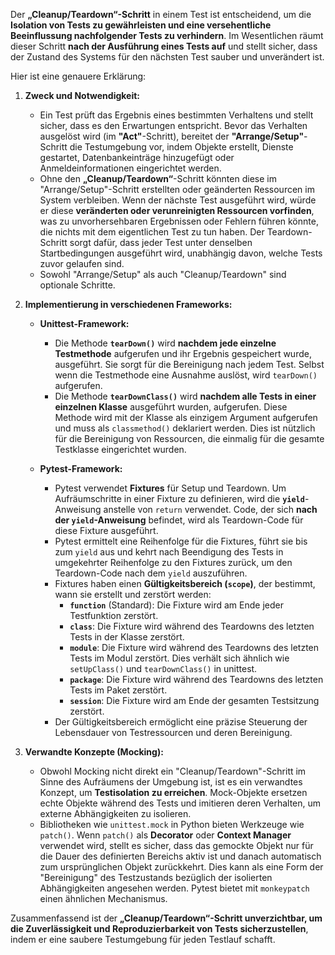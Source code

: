 Der **„Cleanup/Teardown“-Schritt** in einem Test ist entscheidend, um die **Isolation von Tests zu gewährleisten und eine versehentliche Beeinflussung nachfolgender Tests zu verhindern**. Im Wesentlichen räumt dieser Schritt **nach der Ausführung eines Tests auf** und stellt sicher, dass der Zustand des Systems für den nächsten Test sauber und unverändert ist.

Hier ist eine genauere Erklärung:

1.  **Zweck und Notwendigkeit:**
    *   Ein Test prüft das Ergebnis eines bestimmten Verhaltens und stellt sicher, dass es den Erwartungen entspricht. Bevor das Verhalten ausgelöst wird (im **"Act"**-Schritt), bereitet der **"Arrange/Setup"**-Schritt die Testumgebung vor, indem Objekte erstellt, Dienste gestartet, Datenbankeinträge hinzugefügt oder Anmeldeinformationen eingerichtet werden.
    *   Ohne den **„Cleanup/Teardown“**-Schritt könnten diese im "Arrange/Setup"-Schritt erstellten oder geänderten Ressourcen im System verbleiben. Wenn der nächste Test ausgeführt wird, würde er diese **veränderten oder verunreinigten Ressourcen vorfinden**, was zu unvorhersehbaren Ergebnissen oder Fehlern führen könnte, die nichts mit dem eigentlichen Test zu tun haben. Der Teardown-Schritt sorgt dafür, dass jeder Test unter denselben Startbedingungen ausgeführt wird, unabhängig davon, welche Tests zuvor gelaufen sind.
    *   Sowohl "Arrange/Setup" als auch "Cleanup/Teardown" sind optionale Schritte.

2.  **Implementierung in verschiedenen Frameworks:**

    *   **Unittest-Framework:**
        *   Die Methode **`tearDown()`** wird **nachdem jede einzelne Testmethode** aufgerufen und ihr Ergebnis gespeichert wurde, ausgeführt. Sie sorgt für die Bereinigung nach jedem Test. Selbst wenn die Testmethode eine Ausnahme auslöst, wird `tearDown()` aufgerufen.
        *   Die Methode **`tearDownClass()`** wird **nachdem alle Tests in einer einzelnen Klasse** ausgeführt wurden, aufgerufen. Diese Methode wird mit der Klasse als einzigem Argument aufgerufen und muss als `classmethod()` deklariert werden. Dies ist nützlich für die Bereinigung von Ressourcen, die einmalig für die gesamte Testklasse eingerichtet wurden.

    *   **Pytest-Framework:**
        *   Pytest verwendet **Fixtures** für Setup und Teardown. Um Aufräumschritte in einer Fixture zu definieren, wird die **`yield`**-Anweisung anstelle von `return` verwendet. Code, der sich **nach der `yield`-Anweisung** befindet, wird als Teardown-Code für diese Fixture ausgeführt.
        *   Pytest ermittelt eine Reihenfolge für die Fixtures, führt sie bis zum `yield` aus und kehrt nach Beendigung des Tests in umgekehrter Reihenfolge zu den Fixtures zurück, um den Teardown-Code nach dem `yield` auszuführen.
        *   Fixtures haben einen **Gültigkeitsbereich (`scope`)**, der bestimmt, wann sie erstellt und zerstört werden:
            *   **`function`** (Standard): Die Fixture wird am Ende jeder Testfunktion zerstört.
            *   **`class`**: Die Fixture wird während des Teardowns des letzten Tests in der Klasse zerstört.
            *   **`module`**: Die Fixture wird während des Teardowns des letzten Tests im Modul zerstört. Dies verhält sich ähnlich wie `setUpClass()` und `tearDownClass()` in unittest.
            *   **`package`**: Die Fixture wird während des Teardowns des letzten Tests im Paket zerstört.
            *   **`session`**: Die Fixture wird am Ende der gesamten Testsitzung zerstört.
        *   Der Gültigkeitsbereich ermöglicht eine präzise Steuerung der Lebensdauer von Testressourcen und deren Bereinigung.

3.  **Verwandte Konzepte (Mocking):**
    *   Obwohl Mocking nicht direkt ein "Cleanup/Teardown"-Schritt im Sinne des Aufräumens der Umgebung ist, ist es ein verwandtes Konzept, um **Testisolation zu erreichen**. Mock-Objekte ersetzen echte Objekte während des Tests und imitieren deren Verhalten, um externe Abhängigkeiten zu isolieren.
    *   Bibliotheken wie `unittest.mock` in Python bieten Werkzeuge wie `patch()`. Wenn `patch()` als **Decorator** oder **Context Manager** verwendet wird, stellt es sicher, dass das gemockte Objekt nur für die Dauer des definierten Bereichs aktiv ist und danach automatisch zum ursprünglichen Objekt zurückkehrt. Dies kann als eine Form der "Bereinigung" des Testzustands bezüglich der isolierten Abhängigkeiten angesehen werden. Pytest bietet mit `monkeypatch` einen ähnlichen Mechanismus.

Zusammenfassend ist der **„Cleanup/Teardown“-Schritt unverzichtbar, um die Zuverlässigkeit und Reproduzierbarkeit von Tests sicherzustellen**, indem er eine saubere Testumgebung für jeden Testlauf schafft.